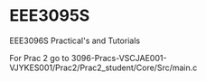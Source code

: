 # EEE3095S
EEE3096S Practical's and Tutorials 

For Prac 2 go to 3096-Pracs-VSCJAE001-VJYKES001/Prac2/Prac2_student/Core/Src/main.c
